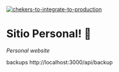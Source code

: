 [![chekers-to-integrate-to-production](https://github.com/pablodelfante/works-next-app/actions/workflows/demo.yml/badge.svg)](https://github.com/pablodelfante/works-next-app/actions/workflows/demo.yml)

# Sitio Personal! 🚀

_Personal website_

backups
http://localhost:3000/api/backup

